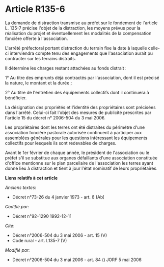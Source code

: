 # Article R135-6

La demande de distraction transmise au préfet sur le fondement de l'article L. 135-7 précise l'objet de la distraction, les
moyens prévus pour la réalisation du projet et éventuellement les modalités de la compensation foncière offerte à
l'association. 

L'arrêté préfectoral portant distraction du terrain fixe la date à laquelle celle-ci interviendra compte tenu des engagements
que l'association aurait pu contracter sur les terrains distraits. 

Il détermine les charges restant attachées au fonds distrait : 

1° Au titre des emprunts déjà contractés par l'association, dont il est précisé la nature, le montant et la durée ; 

2° Au titre de l'entretien des équipements collectifs dont il continuera à bénéficier. 

La désignation des propriétés et l'identité des propriétaires sont précisées dans l'arrêté. Celui-ci fait l'objet des mesures
de publicité prescrites par l'article 15 du décret n° 2006-504 du 3 mai 2006. 

Les propriétaires dont les terres ont été distraites du périmètre d'une association foncière pastorale autorisée continuent à
participer aux assemblées générales pour les questions intéressant les équipements collectifs pour lesquels ils sont
redevables de charges. 

Avant le 1er février de chaque année, le président de l'association ou le préfet s'il se substitue aux organes défaillants
d'une association constituée d'office mentionne sur le plan parcellaire de l'association les terres ayant donné lieu à
distraction et tient à jour l'état nominatif de leurs propriétaires.

**Liens relatifs à cet article**

_Anciens textes_:

  - Décret n°73-26 du 4 janvier 1973 - art. 6 (Ab)

_Codifié par_:

  - Décret n°92-1290 1992-12-11

_Cite_:

  - Décret n°2006-504 du 3 mai 2006 - art. 15 (V)
  - Code rural - art. L135-7 (V)

_Modifié par_:

  - Décret n°2006-504 du 3 mai 2006 - art. 84 () JORF 5 mai 2006
